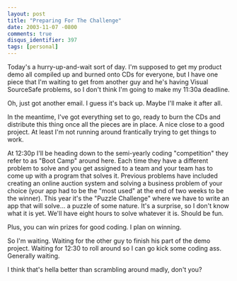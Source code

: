 ```yaml
---
layout: post
title: "Preparing For The Challenge"
date: 2003-11-07 -0800
comments: true
disqus_identifier: 397
tags: [personal]
---
```

Today's a hurry-up-and-wait sort of day. I'm supposed to get my product
demo all compiled up and burned onto CDs for everyone, but I have one
piece that I'm waiting to get from another guy and he's having Visual
SourceSafe problems, so I don't think I'm going to make my 11:30a
deadline.

 Oh, just got another email. I guess it's back up. Maybe I'll make it
after all.

 In the meantime, I've got everything set to go, ready to burn the CDs
and distribute this thing once all the pieces are in place. A nice close
to a good project. At least I'm not running around frantically trying to
get things to work.

 At 12:30p I'll be heading down to the semi-yearly coding "competition"
they refer to as "Boot Camp" around here. Each time they have a
different problem to solve and you get assigned to a team and your team
has to come up with a program that solves it. Previous problems have
included creating an online auction system and solving a business
problem of your choice (your app had to be the "most used" at the end of
two weeks to be the winner). This year it's the "Puzzle Challenge" where
we have to write an app that will solve... a puzzle of some nature. It's
a surprise, so I don't know what it is yet. We'll have eight hours to
solve whatever it is. Should be fun.

 Plus, you can win prizes for good coding. I plan on winning.

 So I'm waiting. Waiting for the other guy to finish his part of the
demo project. Waiting for 12:30 to roll around so I can go kick some
coding ass. Generally waiting.

 I think that's hella better than scrambling around madly, don't you?
